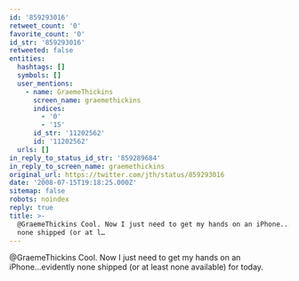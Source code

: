```yaml
---
id: '859293016'
retweet_count: '0'
favorite_count: '0'
id_str: '859293016'
retweeted: false
entities:
  hashtags: []
  symbols: []
  user_mentions:
    - name: GraemeThickins
      screen_name: graemethickins
      indices:
        - '0'
        - '15'
      id_str: '11202562'
      id: '11202562'
  urls: []
in_reply_to_status_id_str: '859289684'
in_reply_to_screen_name: graemethickins
original_url: https://twitter.com/jth/status/859293016
date: '2008-07-15T19:18:25.000Z'
sitemap: false
robots: noindex
reply: true
title: >-
  @GraemeThickins Cool. Now I just need to get my hands on an iPhone...evidently
  none shipped (or at l…
---
```


@GraemeThickins Cool. Now I just need to get my hands on an iPhone...evidently none shipped (or at least none available) for today.